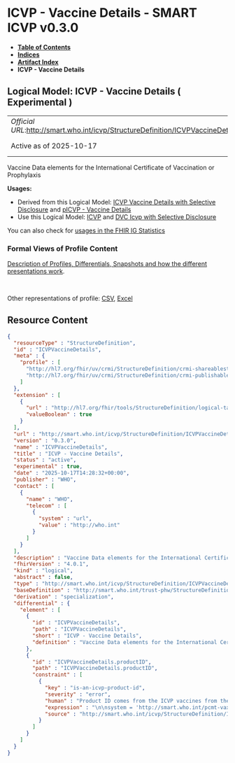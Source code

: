 # ICVP - Vaccine Details - SMART ICVP v0.3.0

* [**Table of Contents**](toc.md)
* [**Indices**](indices.md)
* [**Artifact Index**](artifacts.md)
* **ICVP - Vaccine Details**

## Logical Model: ICVP - Vaccine Details ( Experimental ) 

| | |
| :--- | :--- |
| *Official URL*:http://smart.who.int/icvp/StructureDefinition/ICVPVaccineDetails | *Version*:0.3.0 |
| Active as of 2025-10-17 | *Computable Name*:ICVPVaccineDetails |

 
Vaccine Data elements for the International Certificate of Vaccination or Prophylaxis 

**Usages:**

* Derived from this Logical Model: [ICVP Vaccine Details with Selective Disclosure](StructureDefinition-ICVPVaccineDetailsSD.md) and [pICVP - Vaccine Details](StructureDefinition-pICVPVaccineDetails.md)
* Use this Logical Model: [ICVP](StructureDefinition-ICVP.md) and [DVC Icvp with Selective Disclosure](StructureDefinition-ICVPSD.md)

You can also check for [usages in the FHIR IG Statistics](https://packages2.fhir.org/xig/smart.who.int.icvp|current/StructureDefinition/ICVPVaccineDetails)

### Formal Views of Profile Content

 [Description of Profiles, Differentials, Snapshots and how the different presentations work](http://build.fhir.org/ig/FHIR/ig-guidance/readingIgs.html#structure-definitions). 

 

Other representations of profile: [CSV](StructureDefinition-ICVPVaccineDetails.csv), [Excel](StructureDefinition-ICVPVaccineDetails.xlsx) 



## Resource Content

```json
{
  "resourceType" : "StructureDefinition",
  "id" : "ICVPVaccineDetails",
  "meta" : {
    "profile" : [
      "http://hl7.org/fhir/uv/crmi/StructureDefinition/crmi-shareablestructuredefinition",
      "http://hl7.org/fhir/uv/crmi/StructureDefinition/crmi-publishablestructuredefinition"
    ]
  },
  "extension" : [
    {
      "url" : "http://hl7.org/fhir/tools/StructureDefinition/logical-target",
      "valueBoolean" : true
    }
  ],
  "url" : "http://smart.who.int/icvp/StructureDefinition/ICVPVaccineDetails",
  "version" : "0.3.0",
  "name" : "ICVPVaccineDetails",
  "title" : "ICVP - Vaccine Details",
  "status" : "active",
  "experimental" : true,
  "date" : "2025-10-17T14:28:32+00:00",
  "publisher" : "WHO",
  "contact" : [
    {
      "name" : "WHO",
      "telecom" : [
        {
          "system" : "url",
          "value" : "http://who.int"
        }
      ]
    }
  ],
  "description" : "Vaccine Data elements for the International Certificate of Vaccination or Prophylaxis",
  "fhirVersion" : "4.0.1",
  "kind" : "logical",
  "abstract" : false,
  "type" : "http://smart.who.int/icvp/StructureDefinition/ICVPVaccineDetails",
  "baseDefinition" : "http://smart.who.int/trust-phw/StructureDefinition/PreQualVaccineDetails",
  "derivation" : "specialization",
  "differential" : {
    "element" : [
      {
        "id" : "ICVPVaccineDetails",
        "path" : "ICVPVaccineDetails",
        "short" : "ICVP - Vaccine Details",
        "definition" : "Vaccine Data elements for the International Certificate of Vaccination or Prophylaxis"
      },
      {
        "id" : "ICVPVaccineDetails.productID",
        "path" : "ICVPVaccineDetails.productID",
        "constraint" : [
          {
            "key" : "is-an-icvp-product-id",
            "severity" : "error",
            "human" : "Product ID comes from the ICVP vaccines from the PreQual Databatase",
            "expression" : "\n\nsystem = 'http://smart.who.int/pcmt-vaxprequal/CodeSystem/PreQualProductIds'\n\n",
            "source" : "http://smart.who.int/icvp/StructureDefinition/ICVPVaccineDetails"
          }
        ]
      }
    ]
  }
}

```
